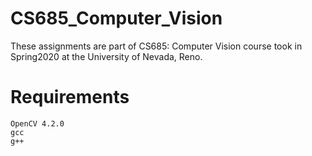 # CS685_Computer_Vision

These assignments are part of CS685: Computer Vision course took in Spring2020 at the University of Nevada, Reno.


# Requirements
```
OpenCV 4.2.0
gcc
g++
```
